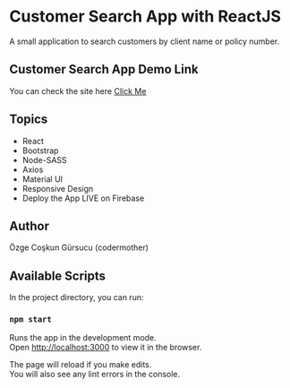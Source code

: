# Customer Search App with ReactJS

A small application to search customers by client name or policy number.

## Customer Search App Demo Link

You can check the site here
[Click Me](https://customerslist-v1.web.app/)

## Topics

- React
- Bootstrap
- Node-SASS
- Axios
- Material UI
- Responsive Design
- Deploy the App LIVE on Firebase

## Author

Özge Coşkun Gürsucu (codermother)

## Available Scripts

In the project directory, you can run:

### `npm start`

Runs the app in the development mode.\
Open [http://localhost:3000](http://localhost:3000) to view it in the browser.

The page will reload if you make edits.\
You will also see any lint errors in the console.
